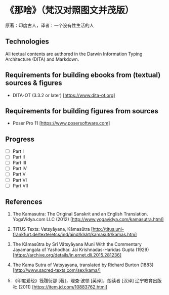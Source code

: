 # 《那啥》（梵汉对照图文并茂版）

原著：印度古人，译者：一个没有性生活的人

## Technologies

All textual contents are authored in the Darwin Information Typing Architecture (DITA) and Markdown.

## Requirements for building ebooks from (textual) sources & figures

- DITA-OT (3.3.2 or later) [https://www.dita-ot.org]

## Requirements for building figures from sources

- Poser Pro 11 [https://www.posersoftware.com]

## Progress

* [ ] Part I
* [ ] Part II
* [ ] Part III
* [ ] Part IV
* [ ] Part V
* [ ] Part VI
* [ ] Part VII

## References

1. The Kamasutra: The Original Sanskrit and an English
   Translation. YogaVidya.com LLC (2012) [http://www.yogavidya.com/kamasutra.html]

2. TITUS Texts: Vatsyāyana, Kāmasūtra [http://titus.uni-frankfurt.de/texte/etcs/ind/aind/klskt/kamasutr/kamas.htm]

3. The Kāmasūtra by Srī Vātsyāyana Muni With the Commentary
   Jayamangala of Yashodhar. Jai Krishnadas-Haridas Gupta (1929)
   [https://archive.org/details/in.ernet.dli.2015.281236]

4. The Kama Sutra of Vatsyayana, translated by Richard Burton (1883)
   [http://www.sacred-texts.com/sex/kama/]

5. 《印度爱经》筏蹉衍那 [著]，理查·波顿 [英译]，朗读者 [汉译] 辽宁教育出版社
   (2011) [https://item.jd.com/10883762.html]
